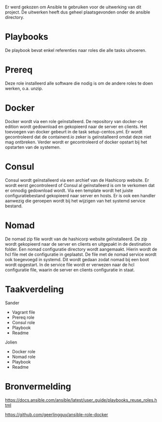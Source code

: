 Er werd gekozen om Ansible te gebruiken voor de uitwerking van dit project. De uitwerken heeft dus geheel plaatsgevonden onder de ansible directory.

# Playbooks
De playbook bevat enkel referenties naar roles die alle tasks uitvoeren.

# Prereq
Deze role installeerd alle software die nodig is om de andere roles te doen werken, o.a. unzip.

# Docker
Docker wordt via een role geïnstalleerd. De repository van docker-ce edition wordt gedownload en gekopieerd naar de server en clients. Het toevoegen van docker gebeurt in de task setup-centos.yml. Er wordt gecontroleerd dat de containerd.io zeker is geïnstalleerd omdat deze niet mag ontbreken. Verder wordt er gecontroleerd of docker opstart bij het opstarten van de systemen.   

# Consul
Consul wordt geïnstalleerd via een archief van de Hashicorp website. Er wordt eerst gecontroleerd of Consul al geïnstalleerd is om te verkomen dat er onnodig gedownload wordt. Via een template wordt het juiste configuratiebestand gekopieerd naar server en hosts. Er is ook een handler aanwezig die geroepen wordt bij het wijzigen van het systemd service bestand.

# Nomad
De nomad zip file wordt van de hashicorp website geïnstalleerd. De zip wordt gekopieerd naar de server en clients en uitgepakt in de destination folder. Een nomad configuratie directory wordt aangemaakt. Hierin wordt de hcl file met de configuratie in geplaatst. De file met de nomad service wordt ook toegevoegd in systemd. Dit wordt gedaan zodat nomad bij een boot wordt opgestart. In de service file wordt er verwezen naar de hcl configuratie file, waarin de server en clients configuratie in staat.


# Taakverdeling
Sander
  - Vagrant file
  - Prereq role
  - Consul role
  - Playbook
  - Readme 

Jolien 
  - Docker role
  - Nomad role
  - Playbook
  - Readme

# Bronvermelding
https://docs.ansible.com/ansible/latest/user_guide/playbooks_reuse_roles.html

https://github.com/geerlingguy/ansible-role-docker

